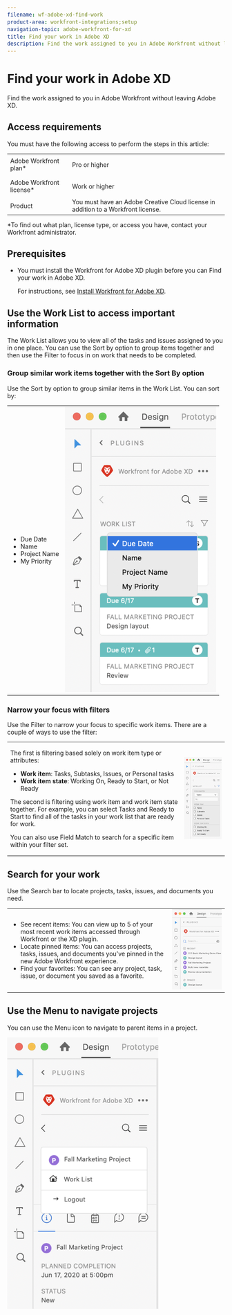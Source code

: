 ```yaml
---
filename: wf-adobe-xd-find-work
product-area: workfront-integrations;setup
navigation-topic: adobe-workfront-for-xd
title: Find your work in Adobe XD
description: Find the work assigned to you in Adobe Workfront without leaving Adobe XD.
---
```


# Find your work in Adobe XD

Find the work assigned to you in Adobe Workfront without leaving Adobe XD.

## Access requirements

You must have the following access to perform the steps in this article:

<table> 
 <col> 
 <col> 
 <tbody> 
  <tr> 
   <td role="rowheader">Adobe Workfront plan*</td> 
   <td> <p>Pro or higher</p> </td> 
  </tr> 
  <tr data-mc-conditions=""> 
   <td role="rowheader">Adobe Workfront license*</td> 
   <td> <p>Work or higher</p> </td> 
  </tr> 
  <tr> 
   <td role="rowheader">Product</td> 
   <td>You must have an Adobe Creative Cloud license in addition to a Workfront license.</td> 
  </tr> 
 </tbody> 
</table>

&#42;To find out what plan, license type, or access you have, contact your Workfront administrator.

## Prerequisites

* You must install the Workfront for Adobe XD plugin before you can Find your work in Adobe XD.

  For instructions, see [Install Workfront for Adobe XD](../../workfront-integrations-and-apps/adobe-workfront-for-xd/wf-adobe-xd-install.md).

## Use the Work List to access important information

The Work List allows you to view all of the tasks and issues assigned to you in one place. You can use the Sort by option to group items together and then use the Filter to focus in on work that needs to be completed.

### Group similar work items together with the Sort By option

Use the Sort by option to group similar items in the Work List. You can sort by:

<table> 
 <col> 
 <col> 
 <tbody> 
  <tr> 
   <td> 
    <ul> 
     <li>Due Date</li> 
     <li>Name</li> 
     <li>Project Name</li> 
     <li>My Priority</li> 
    </ul> </td> 
   <td> <img src="assets/sort-by-350x660.png" style="width: 350;height: 660;"> </td> 
  </tr> 
 </tbody> 
</table>

### Narrow your focus with filters

Use the Filter to narrow your focus to specific work items. There are a couple of ways to use the filter:

<table> 
 <col> 
 <col> 
 <tbody> 
  <tr> 
   <td> <p>The first is filtering based solely on work item type or attributes:</p> 
    <ul> 
     <li><strong>Work item</strong>: Tasks, Subtasks, Issues, or Personal tasks</li> 
     <li><strong>Work item state</strong>: Working On, Ready to Start, or Not Ready</li> 
    </ul> <p>The second is filtering using work item and work item state together. For example, you can select Tasks and Ready to Start to find all of the tasks in your work list that are ready for work.</p> <p>You can also use Field Match to search for a specific item within your filter set. </p> </td> 
   <td> <img src="assets/filter-items.png"> </td> 
  </tr> 
 </tbody> 
</table>

## Search for your work

Use the Search bar to locate projects, tasks, issues, and documents you need. 

<table> 
 <col> 
 <col> 
 <tbody> 
  <tr> 
   <td> 
    <ul> 
     <li>See recent items: You can view up to 5 of your most recent work items accessed through Workfront or the XD plugin.</li> 
     <li>Locate pinned items: You can access projects, tasks, issues, and documents you've pinned in the new Adobe Workfront experience.</li> 
     <li>Find your favorites: You can see any project, task, issue, or document you saved as a favorite.</li> 
    </ul> </td> 
   <td> <img src="assets/copy-of-favorite-and-pinned-350x565.png" style="width: 350;height: 565;"> </td> 
  </tr> 
 </tbody> 
</table>

## Use the Menu to navigate projects

You can use the Menu icon to navigate to parent items in a project.

![](assets/main-menu-350x627.png)

